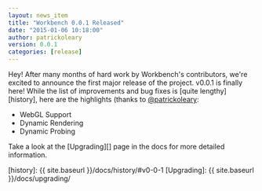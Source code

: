 ```yaml
---
layout: news_item
title: "Workbench 0.0.1 Released"
date: "2015-01-06 10:18:00"
author: patrickoleary
version: 0.0.1
categories: [release]
---
```


Hey! After many months of hard work by Workbench's contributors, we're excited
to announce the first major release of the project. v0.0.1 is finally here! While
the list of improvements and bug fixes is [quite lengthy][history],
here are the highlights (thanks to [@patrickoleary](http://github.com/patrickoleary):

- WebGL Support
- Dynamic Rendering
- Dynamic Probing

Take a look at the [Upgrading][] page in the docs for more detailed information.

[history]: {{ site.baseurl }}/docs/history/#v0-0-1
[Upgrading]: {{ site.baseurl }}/docs/upgrading/
